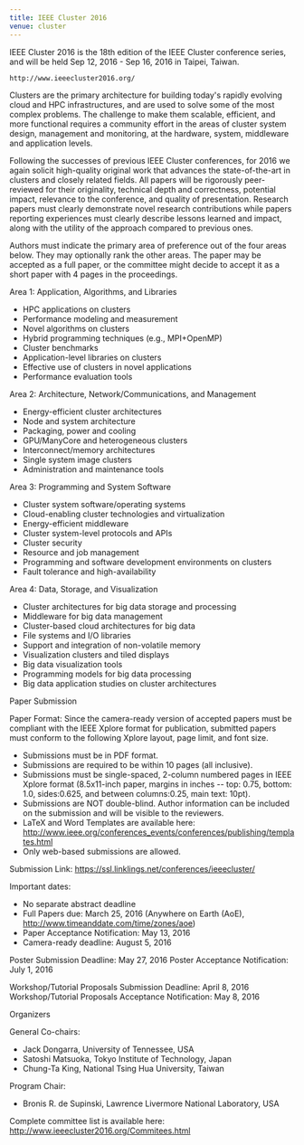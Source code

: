 ```yaml
---
title: IEEE Cluster 2016
venue: cluster
---
```


IEEE Cluster 2016 is the 18th edition of the IEEE Cluster conference 
series, and will be held Sep 12, 2016 - Sep 16, 2016 in Taipei, Taiwan.

	http://www.ieeecluster2016.org/

Clusters are the primary architecture for building today's rapidly 
evolving cloud and HPC infrastructures, and are used to solve some of 
the most complex problems. The challenge to make them scalable, 
efficient, and more functional requires a community effort in the 
areas of cluster system design, management and monitoring, at the 
hardware, system, middleware and application levels. 

Following the successes of previous IEEE Cluster conferences, for 2016 
we again solicit high-quality original work that advances the 
state-of-the-art in clusters and closely related fields. All papers 
will be rigorously peer-reviewed for their originality, technical 
depth and correctness, potential impact, relevance to the conference, 
and quality of presentation. Research papers must clearly demonstrate 
novel research contributions while papers reporting experiences must 
clearly describe lessons learned and impact, along with the utility of 
the approach compared to previous ones. 

Authors must indicate the primary area of preference out of the four 
areas below. They may optionally rank the other areas. The paper may 
be accepted as a full paper, or the committee might decide to accept 
it as a short paper with 4 pages in the proceedings. 

Area 1: Application, Algorithms, and Libraries 
* HPC applications on clusters 
* Performance modeling and measurement 
* Novel algorithms on clusters 
* Hybrid programming techniques (e.g., MPI+OpenMP) 
* Cluster benchmarks 
* Application-level libraries on clusters 
* Effective use of clusters in novel applications 
* Performance evaluation tools 

Area 2: Architecture, Network/Communications, and Management 
* Energy-efficient cluster architectures 
* Node and system architecture 
* Packaging, power and cooling 
* GPU/ManyCore and heterogeneous clusters 
* Interconnect/memory architectures 
* Single system image clusters 
* Administration and maintenance tools 

Area 3: Programming and System Software 
* Cluster system software/operating systems 
* Cloud-enabling cluster technologies and virtualization 
* Energy-efficient middleware 
* Cluster system-level protocols and APIs 
* Cluster security 
* Resource and job management 
* Programming and software development environments on clusters 
* Fault tolerance and high-availability 

Area 4: Data, Storage, and Visualization 
* Cluster architectures for big data storage and processing 
* Middleware for big data management 
* Cluster-based cloud architectures for big data 
* File systems and I/O libraries 
* Support and integration of non-volatile memory 
* Visualization clusters and tiled displays 
* Big data visualization tools 
* Programming models for big data processing 
* Big data application studies on cluster architectures 


Paper Submission 

Paper Format: Since the camera-ready version of accepted papers must 
be compliant with the IEEE Xplore format for publication, submitted 
papers must conform to the following Xplore layout, page limit, and 
font size. 

* Submissions must be in PDF format. 
* Submissions are required to be within 10 pages (all inclusive). 
* Submissions must be single-spaced, 2-column numbered pages in IEEE 
Xplore format (8.5x11-inch paper, margins in inches -- top: 0.75, 
bottom: 1.0, sides:0.625, and between columns:0.25, main text: 
10pt). 
* Submissions are NOT double-blind. Author information can be 
included on the submission and will be visible to the reviewers. 
* LaTeX and Word Templates are available here: 
http://www.ieee.org/conferences_events/conferences/publishing/templates.html 
* Only web-based submissions are allowed. 

Submission Link: https://ssl.linklings.net/conferences/ieeecluster/ 

Important dates: 
* No separate abstract deadline 
* Full Papers due: March 25, 2016 (Anywhere on Earth (AoE), http://www.timeanddate.com/time/zones/aoe) 
* Paper Acceptance Notification: May 13, 2016 
* Camera-ready deadline: August 5, 2016 

Poster Submission Deadline: May 27, 2016 
Poster Acceptance Notification: July 1, 2016 

Workshop/Tutorial Proposals Submission Deadline: April 8, 2016 
Workshop/Tutorial Proposals Acceptance Notification: May 8, 2016 


Organizers

General Co-chairs: 
- Jack Dongarra, University of Tennessee, USA 
- Satoshi Matsuoka, Tokyo Institute of Technology, Japan 
- Chung-Ta King, National Tsing Hua University, Taiwan 

Program Chair: 
- Bronis R. de Supinski, Lawrence Livermore National Laboratory, USA 

Complete committee list is available here: http://www.ieeecluster2016.org/Commitees.html 
